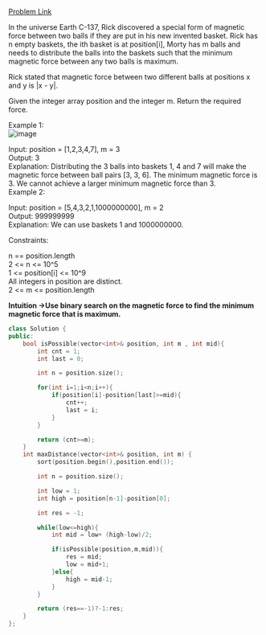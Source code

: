 [Problem Link](https://leetcode.com/problems/magnetic-force-between-two-balls/description/?envType=daily-question&envId=2024-06-20)<br>

In the universe Earth C-137, Rick discovered a special form of magnetic force between two balls if they are put in his new invented basket. Rick has n empty baskets, the ith basket is at position[i], Morty has m balls and needs to distribute the balls into the baskets such that the minimum magnetic force between any two balls is maximum.<br>

Rick stated that magnetic force between two different balls at positions x and y is |x - y|.<br>

Given the integer array position and the integer m. Return the required force.<br>

 

Example 1:<br>
![image](https://github.com/akscpp/Leetcode-POTD/assets/129672950/a2ad755b-64f0-4a02-bd91-fb6a92e08a04)<br>

Input: position = [1,2,3,4,7], m = 3<br>
Output: 3<br>
Explanation: Distributing the 3 balls into baskets 1, 4 and 7 will make the magnetic force between ball pairs [3, 3, 6]. The minimum magnetic force is 3. We cannot achieve a larger minimum magnetic force than 3.<br>
Example 2:<br>

Input: position = [5,4,3,2,1,1000000000], m = 2<br>
Output: 999999999<br>
Explanation: We can use baskets 1 and 1000000000.<br>
 

Constraints:<br>

n == position.length<br>
2 <= n <= 10^5<br>
1 <= position[i] <= 10^9<br>
All integers in position are distinct.<br>
2 <= m <= position.length<br>

__Intuition ->Use binary search on the magnetic force to find the minimum magnetic force that is maximum.__

```C++
class Solution {
public:
    bool isPossible(vector<int>& position, int m , int mid){
        int cnt = 1;
        int last = 0;

        int n = position.size();

        for(int i=1;i<n;i++){
            if(position[i]-position[last]>=mid){
                cnt++;
                last = i;
            }
        }

        return (cnt>=m);
    }
    int maxDistance(vector<int>& position, int m) {
        sort(position.begin(),position.end());

        int n = position.size();

        int low = 1;
        int high = position[n-1]-position[0];

        int res = -1;

        while(low<=high){
            int mid = low+ (high-low)/2;

            if(isPossible(position,m,mid)){
                res = mid;
                low = mid+1;
            }else{
                high = mid-1;
            }
        }

        return (res==-1)?-1:res;
    }
};
```
